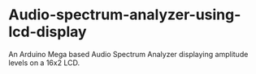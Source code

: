 # Audio-spectrum-analyzer-using-lcd-display
An Arduino Mega based Audio Spectrum Analyzer displaying amplitude levels on a 16x2 LCD.
